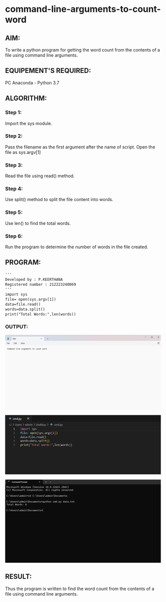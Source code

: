 # command-line-arguments-to-count-word
## AIM:
To write a python program for getting the word count from the contents of a file using command line arguments.
## EQUIPEMENT'S REQUIRED: 
PC
Anaconda - Python 3.7
## ALGORITHM: 
### Step 1:
Import the sys module.
### Step 2: 
Pass the filename as the first argument after the name of script. Open the file as sys.argv[1]
### Step 3: 
Read the file using read() method.
### Step 4:  
Use split() method to split the file content into words.
### Step 5: 
Use len() to find the total words.
### Step 6: 
Run the program to determine the number of words in the file created.
## PROGRAM:
```
'''
Developed by : P.KEERTHANA
Registered number : 212223240069
'''
import sys
file= open(sys.argv[1])
data=file.read()
words=data.split()
print("Total Words:",len(words))
```

### OUTPUT:

![Alt text](image.png)

![Alt text](image-2.png)

![Alt text](image-1.png)

## RESULT:
Thus the program is written to find the word count from the contents of a file using command line arguments.
